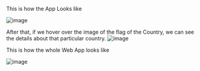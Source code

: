 This is how the App Looks like 

![image](https://user-images.githubusercontent.com/76813423/128556529-b173dc84-8bf9-4bc0-b4b9-594c83aa5145.png)


After that, if we hover over the image of the flag of the Country, we can see the details about that particular country.
![image](https://user-images.githubusercontent.com/76813423/128556688-c0c4f4f5-179a-45e3-a765-ad8d0fe74739.png)

This is how the whole Web App looks like

![image](https://user-images.githubusercontent.com/76813423/128556786-55700799-3e7b-4031-a2c7-3a8efb7d8df4.png)
